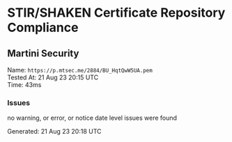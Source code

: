 # STIR/SHAKEN Certificate Repository Compliance

## Martini Security

Name: `https://p.mtsec.me/2884/BU_HqtQwW5UA.pem`\
Tested At: 21 Aug 23 20:15 UTC\
Time: 43ms

### Issues

no warning, or error, or notice date level issues were found

Generated: 21 Aug 23 20:18 UTC